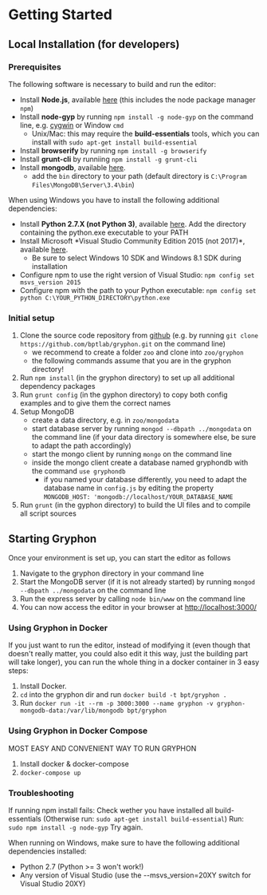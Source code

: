 Getting Started
===============

Local Installation (for developers)
-----------------------------------

### Prerequisites

The following software is necessary to build and run the editor:

-   Install **Node.js**, available
    [here](https://nodejs.org/en/download/) (this includes the node
    package manager `npm`)
-   Install **node-gyp** by running `npm install -g node-gyp` on the
    command line, e.g. [cygwin](https://cygwin.com) or Window `cmd`
    -   Unix/Mac: this may require the **build-essentials** tools, which
        you can install with `sudo apt-get install build-essential`
-   Install **browserify** by running `npm install -g browserify`
-   Install **grunt-cli** by runniing `npm install -g grunt-cli`
-   Install **mongodb**, available
    [here](https://www.mongodb.org/downloads).
    -   add the `bin` directory to your path (default directory is
        `C:\Program Files\MongoDB\Server\3.4\bin`)

When using Windows you have to install the following additional
dependencies:

-   Install **Python 2.7.X (not Python 3)**, available
    [here](https://www.python.org/downloads/release/python-2713/). Add
    the directory containing the python.exe executable to your PATH
-   Install Microsoft \*Visual Studio Community Edition 2015 (not
    2017)\*, available
    [here](https://www.visualstudio.com/en-us/downloads/download-visual-studio-vs.aspx).
    -   Be sure to select Windows 10 SDK and Windows 8.1 SDK during
        installation
-   Configure npm to use the right version of Visual Studio:
    `npm config set msvs_version 2015`
-   Configure npm with the path to your Python executable:
    `npm config set python C:\YOUR_PYTHON_DIRECTORY\python.exe`

### Initial setup

1.  Clone the source code repository from
    [github](http://github.com/bptlab/gryphon) (e.g. by running
    `git clone https://github.com/bptlab/gryphon.git` on the command
    line)
    -   we recommend to create a folder `zoo` and clone into
        `zoo/gryphon`
    -   the following commands assume that you are in the gryphon
        directory!
2.  Run `npm install` (in the gryphon directory) to set up all
    additional dependency packages
3.  Run `grunt config` (in the gyphon directory) to copy both config
    examples and to give them the correct names
4.  Setup MongoDB
    -   create a data directory, e.g. in `zoo/mongodata`
    -   start database server by running `mongod --dbpath ../mongodata`
        on the command line (if your data directory is somewhere else,
        be sure to adapt the path accordingly)
    -   start the mongo client by running `mongo` on the command line
    -   inside the mongo client create a database named gryphondb with
        the command `use gryphondb`
        -   if you named your database differently, you need to adapt
            the database name in `config.js` by editing the property
            `MONGODB_HOST: 'mongodb://localhost/YOUR_DATABASE_NAME`
5.  Run `grunt` (in the gyphon directory) to build the UI files and to
    compile all script sources

Starting Gryphon
----------------

Once your environment is set up, you can start the editor as follows

1.  Navigate to the gryphon directory in your command line
2.  Start the MongoDB server (if it is not already started) by running
    `mongod --dbpath ../mongodata` on the command line
3.  Run the express server by calling `node bin/www` on the command line
4.  You can now access the editor in your browser at
    <http://localhost:3000/>

### Using Gryphon in Docker

If you just want to run the editor, instead of modifying it (even though that doesn't really matter,
you could also edit it this way, just the building part will take longer), you can run the whole
thing in a docker container in 3 easy steps:

1.  Install Docker.
2.  `cd` into the gryphon dir and run `docker build -t bpt/gryphon .`
3.  Run `docker run -it --rm -p 3000:3000 --name gryphon -v gryphon-mongodb-data:/var/lib/mongodb bpt/gryphon`


### Using Gryphon in Docker Compose
MOST EASY AND CONVENIENT WAY TO RUN GRYPHON

1. Install docker & docker-compose
1. `docker-compose up`

### Troubleshooting
If running npm install fails:
Check wether you have installed all build-essentials (Otherwise run: `sudo apt-get install build-essential`)
Run: `sudo npm install -g node-gyp`
Try again.

When running on Windows, make sure to have the following additional dependencies installed:
* Python 2.7 (Python >= 3 won't work!)
* Any version of Visual Studio (use the --msvs_version=20XY switch for Visual Studio 20XY)
